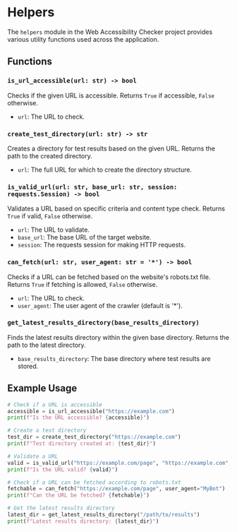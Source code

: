 # Helpers

The `helpers` module in the Web Accessibility Checker project provides various utility functions used across the application.

## Functions

### `is_url_accessible(url: str) -> bool`

Checks if the given URL is accessible. Returns `True` if accessible, `False` otherwise.

- `url`: The URL to check.

### `create_test_directory(url: str) -> str`

Creates a directory for test results based on the given URL. Returns the path to the created directory.

- `url`: The full URL for which to create the directory structure.

### `is_valid_url(url: str, base_url: str, session: requests.Session) -> bool`

Validates a URL based on specific criteria and content type check. Returns `True` if valid, `False` otherwise.

- `url`: The URL to validate.
- `base_url`: The base URL of the target website.
- `session`: The requests session for making HTTP requests.

### `can_fetch(url: str, user_agent: str = '*') -> bool`

Checks if a URL can be fetched based on the website's robots.txt file. Returns `True` if fetching is allowed, `False` otherwise.

- `url`: The URL to check.
- `user_agent`: The user agent of the crawler (default is '*').

### `get_latest_results_directory(base_results_directory)`

Finds the latest results directory within the given base directory. Returns the path to the latest directory.

- `base_results_directory`: The base directory where test results are stored.

## Example Usage

```python
# Check if a URL is accessible
accessible = is_url_accessible("https://example.com")
print(f"Is the URL accessible? {accessible}")

# Create a test directory
test_dir = create_test_directory("https://example.com")
print(f"Test directory created at: {test_dir}")

# Validate a URL
valid = is_valid_url("https://example.com/page", "https://example.com", session)
print(f"Is the URL valid? {valid}")

# Check if a URL can be fetched according to robots.txt
fetchable = can_fetch("https://example.com/page", user_agent="MyBot")
print(f"Can the URL be fetched? {fetchable}")

# Get the latest results directory
latest_dir = get_latest_results_directory("/path/to/results")
print(f"Latest results directory: {latest_dir}")